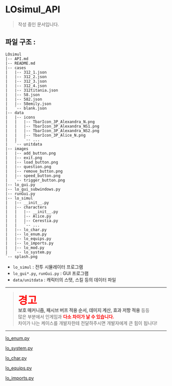 # LOsimul_API

> 작성 중인 문서입니다.

## 파일 구조 :

```
LOsimul
|-- API.md
|-- README.md
|-- cases
|   |-- 312_1.json
|   |-- 312_2.json
|   |-- 312_3.json
|   |-- 312_4.json
|   |-- 312titania.json
|   |-- 58.json
|   |-- 582.json
|   |-- 58emily.json
|   `-- blank.json
|-- data
|   |-- icons
|   |   |-- TbarIcon_3P_Alexandra_N.png
|   |   |-- TbarIcon_3P_Alexandra_NS1.png
|   |   |-- TbarIcon_3P_Alexandra_NS2.png
|   |   |-- TbarIcon_3P_Alice_N.png
|   |   `-- ...
|   `-- unitdata
|-- images
|   |-- add_button.png
|   |-- exit.png
|   |-- load_button.png
|   |-- question.png
|   |-- remove_button.png
|   |-- speed_button.png
|   `-- trigger_button.png
|-- lo_gui.py
|-- lo_gui_subwindows.py
|-- runGui.py
|-- lo_simul
|   |-- __init__.py
|   |-- characters
|   |   |-- __init__.py
|   |   |-- Alice.py
|   |   |-- Cerestia.py
|   |   `-- ...
|   |-- lo_char.py
|   |-- lo_enum.py
|   |-- lo_equips.py
|   |-- lo_imports.py
|   |-- lo_mod.py
|   `-- lo_system.py
`-- splash.png
```

- `lo_simul` : 전투 시뮬레이터 프로그램
- `lo_gui*.py`, `runGui.py` : GUI 프로그램
- `data/unitdata` : 캐릭터의 스탯, 스킬 등의 데이터 파일

---

> <font size=+3 color="red">**경고**</font>  
> **보호 매커니즘, 패시브 버프 적용 순서, 데미지 계산, 효과 저항 적용** 등등  
> 많은 부분에서 인게임과 <font color="red">**다소 차이가 날 수 있습니다.**</font>  
> 차이가 나는 케이스를 개발자한테 전달하주시면 개발자에게 큰 힘이 됩니다!

---

[lo_enum.py](./API_enum.md)

[lo_system.py](./API_system.md)

[lo_char.py](./API_char.md)

[lo_equips.py](./API_equips.md)

[lo_imports.py](./API_imports.md)
